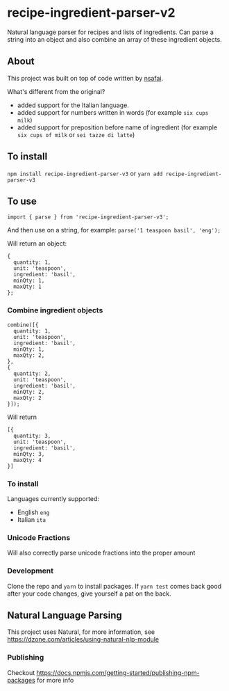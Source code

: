 # recipe-ingredient-parser-v2

Natural language parser for recipes and lists of ingredients. Can parse a string into an object and also combine an array of these ingredient objects.

## About

This project was built on top of code written by [nsafai](https://github.com/nsafai/recipe-parser).

What's different from the original?

- added support for the Italian language.
- added support for numbers written in words (for example `six cups milk`)
- added support for preposition before name of ingredient (for example `six cups of milk` or `sei tazze di latte`)

## To install

`npm install recipe-ingredient-parser-v3` or `yarn add recipe-ingredient-parser-v3`

## To use

`import { parse } from 'recipe-ingredient-parser-v3';`

And then use on a string, for example:
`parse('1 teaspoon basil', 'eng');`

Will return an object:

```
{
  quantity: 1,
  unit: 'teaspoon',
  ingredient: 'basil',
  minQty: 1,
  maxQty: 1
};
```

### Combine ingredient objects

```
combine([{
  quantity: 1,
  unit: 'teaspoon',
  ingredient: 'basil',
  minQty: 1,
  maxQty: 2,
},
{
  quantity: 2,
  unit: 'teaspoon',
  ingredient: 'basil',
  minQty: 2,
  maxQty: 2
}]);
```

Will return

```
[{
  quantity: 3,
  unit: 'teaspoon',
  ingredient: 'basil',
  minQty: 3,
  maxQty: 4
}]
```

### To install

Languages currently supported:

- English `eng`
- Italian `ita`

### Unicode Fractions

Will also correctly parse unicode fractions into the proper amount

### Development

Clone the repo and `yarn` to install packages. If `yarn test` comes back good after your code changes, give yourself a pat on the back.

## Natural Language Parsing

This project uses Natural, for more information, see https://dzone.com/articles/using-natural-nlp-module

### Publishing

Checkout https://docs.npmjs.com/getting-started/publishing-npm-packages for more info
